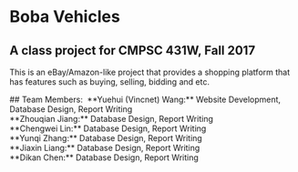 # Boba Vehicles
## A class project for CMPSC 431W, Fall 2017
  <p>This is an eBay/Amazon-like project that provides a shopping platform that has features such as buying, selling, bidding and etc.</p>
## Team Members: 
  **Yuehui (Vincnet) Wang:** Website Development, Database Design, Report Writing<br>
  **Zhouqian Jiang:** Database Design, Report Writing<br>
  **Chengwei Lin:** Database Design, Report Writing<br>
  **Yunqi Zhang:** Database Design, Report Writing<br>
  **Jiaxin Liang:** Database Design, Report Writing<br>
  **Dikan Chen:** Database Design, Report Writing<br>
  

